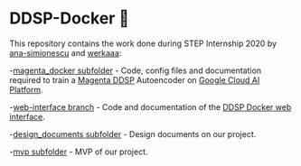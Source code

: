 # DDSP-Docker 🐳

This repository contains the work done during STEP Internship 2020 by [ana-simionescu](https://github.com/ana-simionescu) and [werkaaa](https://github.com/werkaaa):

-[magenta_docker subfolder](https://github.com/googleinterns/ddsp-docker/tree/master/magenta_docker) - Code, config files and documentation required to train a [Magenta DDSP](https://github.com/magenta/ddsp) Autoencoder on [Google Cloud AI Platform](https://cloud.google.com/ai-platform). 

-[web-interface branch](https://github.com/googleinterns/ddsp-docker/tree/web-interface) - Code and documentation of the [DDSP Docker web interface](https://googleinterns.github.io/ddsp-docker/).

-[design_documents subfolder](https://github.com/googleinterns/ddsp-docker/tree/master/design_documents) - Design documents on our project.

-[mvp subfolder](https://github.com/googleinterns/ddsp-docker/tree/master/mvp) - MVP of our project.

